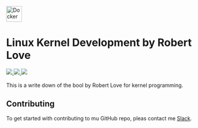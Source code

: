 
<a href="https://www.docker.com">
  <img src="https://stapp.space/content/images/2016/05/docker_header1.png" alt="Docker on Windows logo" style="width:42px;height:42px;">
</a>

# Linux Kernel Development by Robert Love</h1>

<div>
    <a href="https://github.com/NaPiZip/Docker_GUI_Apps_on_Windows">
        <img src="https://img.shields.io/badge/Document%20Version-1.0.0-brightgreen.svg"/>
    </a>
    <a href="https://www.docker.com">
        <img src="https://img.shields.io/badge/Docker-17.05.0--ce-blue.svg"/>
    </a>
    <a href="http://x.cygwin.com">
        <img src="https://img.shields.io/badge/Cygwin%2FX-7.7-blue.svg"/>
    </a>
 </div>
<br/>
<div>    
This is a write down of the bool by Robert Love for kernel programming.




## Contributing

To get started with contributing to mu GitHub repo, pleas contact me <a href="https://slack.com/">Slack<a/>.
